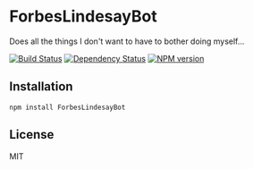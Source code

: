 # ForbesLindesayBot

Does all the things I don't want to have to bother doing myself...

[![Build Status](https://img.shields.io/travis/ForbesLindesay/ForbesLindesayBot/master.svg)](https://travis-ci.org/ForbesLindesay/ForbesLindesayBot)
[![Dependency Status](https://img.shields.io/gemnasium/ForbesLindesay/ForbesLindesayBot.svg)](https://gemnasium.com/ForbesLindesay/ForbesLindesayBot)
[![NPM version](https://img.shields.io/npm/v/ForbesLindesayBot.svg)](http://badge.fury.io/js/ForbesLindesayBot)

## Installation

    npm install ForbesLindesayBot

## License

  MIT